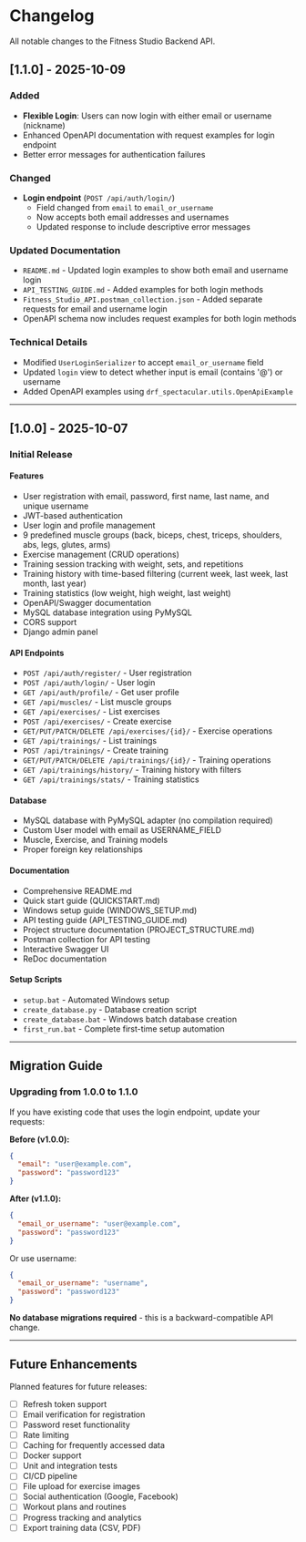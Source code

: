 # Changelog

All notable changes to the Fitness Studio Backend API.

## [1.1.0] - 2025-10-09

### Added
- **Flexible Login**: Users can now login with either email or username (nickname)
- Enhanced OpenAPI documentation with request examples for login endpoint
- Better error messages for authentication failures

### Changed
- **Login endpoint** (`POST /api/auth/login/`)
  - Field changed from `email` to `email_or_username`
  - Now accepts both email addresses and usernames
  - Updated response to include descriptive error messages
  
### Updated Documentation
- `README.md` - Updated login examples to show both email and username login
- `API_TESTING_GUIDE.md` - Added examples for both login methods
- `Fitness_Studio_API.postman_collection.json` - Added separate requests for email and username login
- OpenAPI schema now includes request examples for both login methods

### Technical Details
- Modified `UserLoginSerializer` to accept `email_or_username` field
- Updated `login` view to detect whether input is email (contains '@') or username
- Added OpenAPI examples using `drf_spectacular.utils.OpenApiExample`

---

## [1.0.0] - 2025-10-07

### Initial Release

#### Features
- User registration with email, password, first name, last name, and unique username
- JWT-based authentication
- User login and profile management
- 9 predefined muscle groups (back, biceps, chest, triceps, shoulders, abs, legs, glutes, arms)
- Exercise management (CRUD operations)
- Training session tracking with weight, sets, and repetitions
- Training history with time-based filtering (current week, last week, last month, last year)
- Training statistics (low weight, high weight, last weight)
- OpenAPI/Swagger documentation
- MySQL database integration using PyMySQL
- CORS support
- Django admin panel

#### API Endpoints
- `POST /api/auth/register/` - User registration
- `POST /api/auth/login/` - User login
- `GET /api/auth/profile/` - Get user profile
- `GET /api/muscles/` - List muscle groups
- `GET /api/exercises/` - List exercises
- `POST /api/exercises/` - Create exercise
- `GET/PUT/PATCH/DELETE /api/exercises/{id}/` - Exercise operations
- `GET /api/trainings/` - List trainings
- `POST /api/trainings/` - Create training
- `GET/PUT/PATCH/DELETE /api/trainings/{id}/` - Training operations
- `GET /api/trainings/history/` - Training history with filters
- `GET /api/trainings/stats/` - Training statistics

#### Database
- MySQL database with PyMySQL adapter (no compilation required)
- Custom User model with email as USERNAME_FIELD
- Muscle, Exercise, and Training models
- Proper foreign key relationships

#### Documentation
- Comprehensive README.md
- Quick start guide (QUICKSTART.md)
- Windows setup guide (WINDOWS_SETUP.md)
- API testing guide (API_TESTING_GUIDE.md)
- Project structure documentation (PROJECT_STRUCTURE.md)
- Postman collection for API testing
- Interactive Swagger UI
- ReDoc documentation

#### Setup Scripts
- `setup.bat` - Automated Windows setup
- `create_database.py` - Database creation script
- `create_database.bat` - Windows batch database creation
- `first_run.bat` - Complete first-time setup automation

---

## Migration Guide

### Upgrading from 1.0.0 to 1.1.0

If you have existing code that uses the login endpoint, update your requests:

**Before (v1.0.0):**
```json
{
  "email": "user@example.com",
  "password": "password123"
}
```

**After (v1.1.0):**
```json
{
  "email_or_username": "user@example.com",
  "password": "password123"
}
```

Or use username:
```json
{
  "email_or_username": "username",
  "password": "password123"
}
```

**No database migrations required** - this is a backward-compatible API change.

---

## Future Enhancements

Planned features for future releases:
- [ ] Refresh token support
- [ ] Email verification for registration
- [ ] Password reset functionality
- [ ] Rate limiting
- [ ] Caching for frequently accessed data
- [ ] Docker support
- [ ] Unit and integration tests
- [ ] CI/CD pipeline
- [ ] File upload for exercise images
- [ ] Social authentication (Google, Facebook)
- [ ] Workout plans and routines
- [ ] Progress tracking and analytics
- [ ] Export training data (CSV, PDF)
